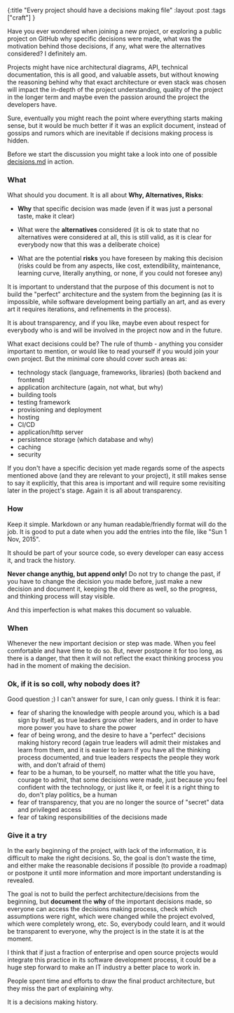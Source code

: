 {:title "Every project should have a decisions making file"
:layout :post
:tags ["craft"]
}

Have you ever wondered when joining a new project, or exploring a public project on GitHub why specific decisions were made,
what was the motivation behind those decisions, if any, what were the alternatives considered? I definitely am. 

Projects might have nice architectural diagrams, API, technical documentation, this is all good, and valuable assets, 
but without knowing the reasoning behind why that exact architecture or even stack was chosen will impact the in-depth of the project understanding, 
quality of the project in the longer term and maybe even the passion around the project the developers have.

Sure, eventually you might reach the point where everything starts making sense, but it would be much better if it was an explicit document, instead of
gossips and rumors which are inevitable if decisions making process is hidden.

Before we start the discussion you might take a look into one of possible [decisions.md](https://github.com/zshamrock/stonesgame.io/blob/master/decisions.md) in action.

### What

What should you document. It is all about **Why, Alternatives, Risks**:

- **Why** that specific decision was made (even if it was just a personal taste, make it clear)

- What were the **alternatives** considered (it is ok to state that no alternatives were considered at all, this is still valid, as it is clear for everybody now that this was a deliberate choice)

- What are the potential **risks** you have foreseen by making this decision (risks could be from any aspects, like cost, extendibility, maintenance, learning curve, literally anything, or none, if you could not foresee any)

It is important to understand that the purpose of this document is not to build the "perfect" architecture and the system from the beginning (as it is impossible, while software development being partially an art, and as every art it requires iterations, and refinements in the process). 

It is about transparency, and if you like, maybe even about respect for everybody who is and will be involved in the project now and in the future.

What exact decisions could be? The rule of thumb - anything you consider important to mention, or would like to read yourself if you would join your own project.
But the minimal core should cover such areas as:

- technology stack (language, frameworks, libraries) (both backend and frontend)
- application architecture (again, not what, but why)
- building tools
- testing framework
- provisioning and deployment
- hosting
- CI/CD
- application/http server
- persistence storage (which database and why)
- caching
- security

If you don't have a specific decision yet made regards some of the aspects mentioned above (and they are relevant to your project), it still makes sense to say it explicitly, that this area is important and will require some revisiting later in the project's stage. Again it is all about transparency.

### How

Keep it simple. Markdown or any human readable/friendly format will do the job. It is good to put a date when you add the entries into the file, like "Sun 1 Nov, 2015".

It should be part of your source code, so every developer can easy access it, and track the history.

**Never change anythig, but append only!** Do not try to change the past, if you have to change the decision you made before, just make a new decision and document it, keeping the old there as well, so the progress, and thinking process will stay visible. 

And this imperfection is what makes this document so valuable.

### When

Whenever the new important decision or step was made. When you feel comfortable and have time to do so. But, never postpone it for too long, as there is a danger, that then it will not reflect the exact thinking process you had in the moment of making the decision.

### Ok, if it is so coll, why nobody does it?

Good question ;) I can't answer for sure, I can only guess. I think it is fear:
- fear of sharing the knowledge with people around you, which is a bad sign by itself, as true leaders grow other leaders, and in order to have more power you have to share the power
- fear of being wrong, and the desire to have a "perfect" decisions making history record (again true leaders will admit their mistakes and learn from them, and it is easier to learn if you have all the thinking process documented, and true leaders respects the people they work with, and don't afraid of them)
- fear to be a human, to be yourself, no matter what the title you have, courage to admit, that some decisions were made, just because you feel confident with the technology, or just like it, or feel it is a right thing to do, don't play politics, be a human
- fear of transparency, that you are no longer the source of "secret" data and privileged access
- fear of taking responsibilities of the decisions made

### Give it a try

In the early beginning of the project, with lack of the information, it is difficult to make the right decisions. So, the goal is don't waste the time, and either make the reasonable decisions if possible (to provide a roadmap) or postpone it until more information and more important understanding is revealed.

The goal is not to build the perfect architecture/decisions from the beginning, but **document** the **why** of the important decisions made, so everyone can access the decisions making process, check which assumptions were right, which were changed while the project evolved, which were completely wrong, etc. So, everybody could learn, and it would be transparent to everyone, why the project is in the state it is at the moment.

I think that if just a fraction of enterprise and open source projects would integrate this practice in its software development process, it could be a huge step forward to make an IT industry a better place to work in.

People spent time and efforts to draw the final product architecture, but they miss the part of explaining why.

It is a decisions making history.
